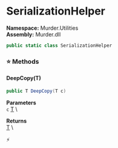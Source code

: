 # SerializationHelper

**Namespace:** Murder.Utilities \
**Assembly:** Murder.dll

```csharp
public static class SerializationHelper
```

### ⭐ Methods
#### DeepCopy(T)
```csharp
public T DeepCopy(T c)
```

**Parameters** \
`c` [T]() \

**Returns** \
[T]() \



⚡